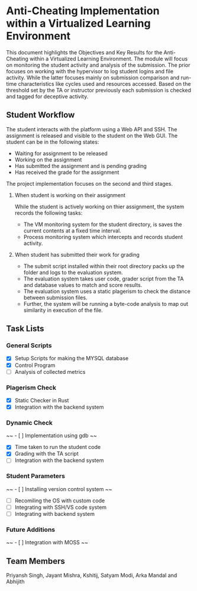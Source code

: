 # Anti-Cheating Implementation within a Virtualized Learning Environment

This document highlights the Objectives and Key Results for the Anti-Cheating within a Virtualized Learning Environment. The module will focus on monitoring the student activity and analysis of the submission. The prior focuses on working with the hypervisor to log student logins and file activity. While the latter focuses mainly on submission comparison and run-time characteristics like cycles used and resources accessed. Based on the threshold set by the TA or instructor previously each submission is checked and tagged for deceptive activity. 

## Student Workflow  
The student interacts with the platform using a Web API and SSH. The assignment is released and visible to the student on the Web GUI. The student can be in the following states: 
* Waiting for assignment to be released 
* Working on the assignment 
* Has submitted the assignment and is pending grading 
* Has received the grade for the assignment

The project implementation focuses on the second and third  stages. 

1. When student is working on their assignment
    
    While the student is actively working on thier assignment, the system records the following tasks: 
    - The VM monitoring system for the student directory, is saves the current contents at a fixed time interval. 
    - Process monitoring system which intercepts and records student activity.

2. When student has submitted their work for grading 
    - The submit script installed within their root directory packs up the folder and logs to the evaluation system. 
    - The evaluation system takes user code, grader script from the TA and database values to match and score results. 
    - The evaluation system uses a static plagerism to check the distance between submission files. 
    - Further, the system will be running a byte-code analysis to map out similarity in execution of the file. 

## Task Lists 
### General Scripts 
- [x] Setup Scripts for making the MYSQL database
- [x] Control Program 
- [ ] Analysis of collected metrics
### Plagerism Check
- [x] Static Checker in Rust 
- [x] Integration with the backend system
### Dynamic Check 
~~ - [ ] Implementation using gdb ~~
- [x] Time taken to run the student code 
- [x] Grading with the TA script
- [ ] Integration with the backend system
### Student Parameters 
~~ - [ ] Installing version control system ~~
- [ ] Recomiling the OS with custom code 
- [ ] Integrating with SSH/VS code system
- [ ] Integrating with backend system 

### Future Additions 
~~ - [ ] Integration with MOSS ~~

## Team Members
Priyansh Singh, Jayant Mishra, Kshitij, Satyam Modi, Arka Mandal and Abhijith

 
<!-- 
Here is a very. broad overview of what I’m thinking here:
1.     (Static) Doing a similarity/distance comparison of the student submission
2.     (Dynamic) Runtime eval with time, access and other metrics 
3.     Combining the two into a confidence score to determine if the student is cheating
We can use some rudimentary training algorithm and sample randomly from the given submissions
 
@ the time of student actively interacting with the system,
Ø  Hypervisor to log more details at the time when the user is coding. 
Ø  Simple Heuristic to match  
Ø  Logging of the number of times the file has been modified 
Ø  Time Log, delta from the deadline 
 
Ø  Usage pattern of the VM
Ø  Using a threshold to flag and not reject
 
Ø  How many cycles and memory usage for auto-grading 
 
Ø  Some form of pattern matching on VM memory utilisation 
 
OKRs should be measurable 
 
Diagram and implementation 
 
 
Write a script At the time of user ask for an autograder and profiles a file. Use it  to run score and save the results
 -->
